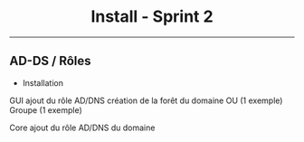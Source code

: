 <div align="center"><H1> Install -  Sprint 2 </H1></div>

_______
## AD-DS / Rôles

- Installation

GUI
    ajout du rôle AD/DNS
    création de la forêt
    du domaine
    OU (1 exemple)
    Groupe (1 exemple)

Core
    ajout du rôle AD/DNS
    du domaine
